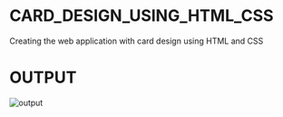 # CARD_DESIGN_USING_HTML_CSS
Creating the web application with card design using HTML and CSS

# OUTPUT
![output](https://github.com/DeepikaA2004/CARD_DESIGN_USING_HTML_CSS/assets/110418508/842de492-2edf-48d2-96d3-25da016a7f50)
